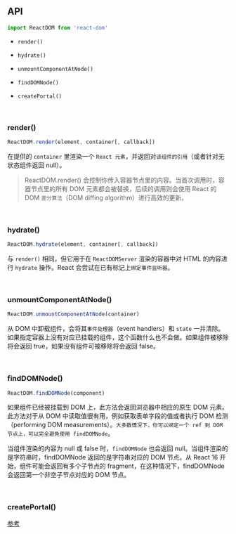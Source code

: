 ## API

~~~js
import ReactDOM from 'react-dom'
~~~

* `render()`

* `hydrate()`

* `unmountComponentAtNode()`

* `findDOMNode()`

* `createPortal()`

<br/>

### render()

~~~js
ReactDOM.render(element, container[, callback])
~~~

在提供的 `container` 里渲染一个 `React 元素`，并返回对`该组件的引用`（或者针对无状态组件返回 null）。

> ReactDOM.render() 会控制你传入容器节点里的内容。当首次调用时，容器节点里的所有 DOM 元素都会被替换，后续的调用则会使用 React 的 DOM `差分算法`（DOM diffing algorithm）进行高效的更新。

<br/>

### hydrate()

~~~js
ReactDOM.hydrate(element, container[, callback])
~~~

与 `render()` 相同，但它用于在 `ReactDOMServer` 渲染的容器中对 HTML 的内容进行 `hydrate` 操作。React 会尝试在已有标记上`绑定事件监听器`。

<br/>

### unmountComponentAtNode()

~~~js
ReactDOM.unmountComponentAtNode(container)
~~~

从 DOM 中卸载组件，会将其`事件处理器`（event handlers）和 `state` 一并清除。如果指定容器上没有对应已挂载的组件，这个函数什么也不会做。如果组件被移除将会返回 true，如果没有组件可被移除将会返回 false。

<br/>

### findDOMNode()

~~~js
ReactDOM.findDOMNode(component)
~~~

如果组件已经被挂载到 DOM 上，此方法会返回浏览器中相应的原生 DOM 元素。此方法对于从 DOM 中读取值很有用，例如获取表单字段的值或者执行 DOM 检测（performing DOM measurements）。`大多数情况下，你可以绑定一个 ref 到 DOM 节点上，可以完全避免使用 findDOMNode`。

当组件渲染的内容为 null 或 false 时，`findDOMNode` 也会返回 null。当组件渲染的是字符串时，findDOMNode 返回的是字符串对应的 DOM 节点。从 React 16 开始，组件可能会返回有多个子节点的 fragment，在这种情况下，findDOMNode 会返回第一个非空子节点对应的 DOM 节点。

<br/>

### createPortal()


[参考](https://github.com/dsq19920609/react-learn/blob/main/react%E5%AE%98%E7%BD%91/07.%20Portals.md)